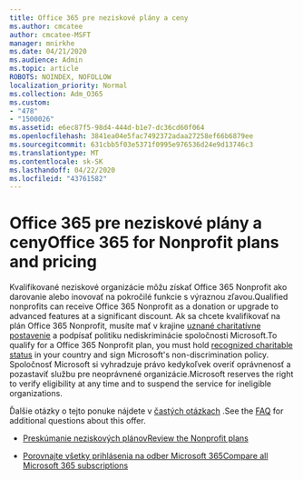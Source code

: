 ```yaml
---
title: Office 365 pre neziskové plány a ceny
ms.author: cmcatee
author: cmcatee-MSFT
manager: mnirkhe
ms.date: 04/21/2020
ms.audience: Admin
ms.topic: article
ROBOTS: NOINDEX, NOFOLLOW
localization_priority: Normal
ms.collection: Adm_O365
ms.custom:
- "478"
- "1500026"
ms.assetid: e6ec87f5-98d4-444d-b1e7-dc36cd60f064
ms.openlocfilehash: 3841ea04e5fac7492372adaa27258ef66b6879ee
ms.sourcegitcommit: 631cbb5f03e5371f0995e976536d24e9d13746c3
ms.translationtype: MT
ms.contentlocale: sk-SK
ms.lasthandoff: 04/22/2020
ms.locfileid: "43761582"
---
```

# <a name="office-365-for-nonprofit-plans-and-pricing"></a><span data-ttu-id="c15ba-102">Office 365 pre neziskové plány a ceny</span><span class="sxs-lookup"><span data-stu-id="c15ba-102">Office 365 for Nonprofit plans and pricing</span></span>

<span data-ttu-id="c15ba-103">Kvalifikované neziskové organizácie môžu získať Office 365 Nonprofit ako darovanie alebo inovovať na pokročilé funkcie s výraznou zľavou.</span><span class="sxs-lookup"><span data-stu-id="c15ba-103">Qualified nonprofits can receive Office 365 Nonprofit as a donation or upgrade to advanced features at a significant discount.</span></span> <span data-ttu-id="c15ba-104">Ak sa chcete kvalifikovať na plán Office 365 Nonprofit, musíte mať v krajine [uznané charitatívne postavenie](https://go.microsoft.com/fwlink/p/?LinkID=330253) a podpísať politiku nediskriminácie spoločnosti Microsoft.</span><span class="sxs-lookup"><span data-stu-id="c15ba-104">To qualify for a Office 365 Nonprofit plan, you must hold [recognized charitable status](https://go.microsoft.com/fwlink/p/?LinkID=330253) in your country and sign Microsoft's non-discrimination policy.</span></span> <span data-ttu-id="c15ba-105">Spoločnosť Microsoft si vyhradzuje právo kedykoľvek overiť oprávnenosť a pozastaviť službu pre neoprávnené organizácie.</span><span class="sxs-lookup"><span data-stu-id="c15ba-105">Microsoft reserves the right to verify eligibility at any time and to suspend the service for ineligible organizations.</span></span>
  
<span data-ttu-id="c15ba-106">Ďalšie otázky o tejto ponuke nájdete v [častých otázkach](https://products.office.com/nonprofit/office-365-nonprofit) .</span><span class="sxs-lookup"><span data-stu-id="c15ba-106">See the [FAQ](https://products.office.com/nonprofit/office-365-nonprofit) for additional questions about this offer.</span></span>
  
- [<span data-ttu-id="c15ba-107">Preskúmanie neziskových plánov</span><span class="sxs-lookup"><span data-stu-id="c15ba-107">Review the Nonprofit plans</span></span>](https://products.office.com/nonprofit/office-365-nonprofit-plans-and-pricing?tab=1)

- [<span data-ttu-id="c15ba-108">Porovnajte všetky prihlásenia na odber Microsoft 365</span><span class="sxs-lookup"><span data-stu-id="c15ba-108">Compare all Microsoft 365 subscriptions</span></span>](https://products.office.com/business/compare-more-office-365-for-business-plans)